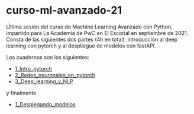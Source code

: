 # curso-ml-avanzado-21

Última sesión del curso de Machine Learning Avanzado con Python, impartido para La Academia de PwC en El Escorial en septiembre de 2021.
Consta de las siguientes dos partes (4h en total): introducción al deep learning con pytorch y al despliegue de modelos con fastAPI.

Los cuadernos son los siguientes:

* [1_Intro_pytorch](deep_learning/1_Intro_pytorch.ipynb)
* [2_Redes_neuronales_en_pytorch](deep_learning/2_Redes_neuronales_en_pytorch.ipynb)
* [3_Deep_learning_y_NLP](deep_learning/3_Deep_learning_y_NLP.ipynb)

y finalmente

* [1_Desplegando_modelos](deep_learning/1_Desplegando_modelos.ipynb)
